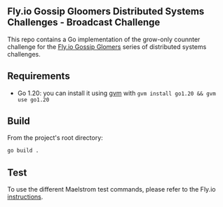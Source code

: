 ## Fly.io Gossip Gloomers Distributed Systems Challenges - Broadcast Challenge

This repo contains a Go implementation of the grow-only counnter challenge for the [Fly.io Gossip Glomers](https://fly.io/dist-sys/) series of distributed systems challenges.

## Requirements

- Go 1.20: you can install it using [gvm](https://github.com/moovweb/gvm) with `gvm install go1.20 && gvm use go1.20`

## Build

From the project's root directory:

```bash
go build .
```

## Test

To use the different Maelstrom test commands, please refer to the Fly.io [instructions](https://fly.io/dist-sys/4a/).
